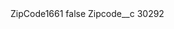 <?xml version="1.0" encoding="UTF-8"?>
<CustomMetadata xmlns="http://soap.sforce.com/2006/04/metadata" xmlns:xsi="http://www.w3.org/2001/XMLSchema-instance" xmlns:xsd="http://www.w3.org/2001/XMLSchema">
    <label>ZipCode1661</label>
    <protected>false</protected>
    <values>
        <field>Zipcode__c</field>
        <value xsi:type="xsd:string">30292</value>
    </values>
</CustomMetadata>
